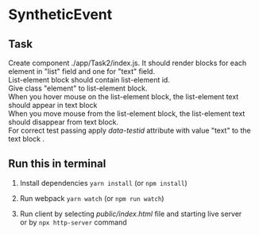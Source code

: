 # SyntheticEvent

## Task 
Create component ./app/Task2/index.js. It should render blocks for each element in "list" field and one for "text" field.  
List-element block should contain list-element id.   
Give class "element" to list-element block.  
When you hover mouse on the list-element block, the list-element text should appear in text block  
When you move mouse from the list-element block, the list-element text should disappear from text  block.  
For correct test passing apply *data-testid* attribute with value "text" to the text block .  

## Run this in terminal

1. Install dependencies
`yarn install` (or `npm install`)

2. Run webpack
`yarn watch` (or `npm run watch`)

3. Run client by selecting *public/index.html* file and starting live server   
   or by `npx http-server` command
